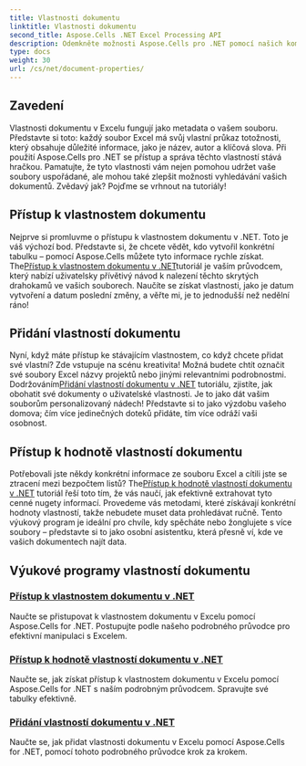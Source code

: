 ```yaml
---
title: Vlastnosti dokumentu
linktitle: Vlastnosti dokumentu
second_title: Aspose.Cells .NET Excel Processing API
description: Odemkněte možnosti Aspose.Cells pro .NET pomocí našich komplexních výukových programů o vlastnostech dokumentu, které vám pomohou zlepšit vaše dovednosti v oblasti správy souborů Excel.
type: docs
weight: 30
url: /cs/net/document-properties/
---
```

## Zavedení

Vlastnosti dokumentu v Excelu fungují jako metadata o vašem souboru. Představte si toto: každý soubor Excel má svůj vlastní průkaz totožnosti, který obsahuje důležité informace, jako je název, autor a klíčová slova. Při použití Aspose.Cells pro .NET se přístup a správa těchto vlastností stává hračkou. Pamatujte, že tyto vlastnosti vám nejen pomohou udržet vaše soubory uspořádané, ale mohou také zlepšit možnosti vyhledávání vašich dokumentů. Zvědavý jak? Pojďme se vrhnout na tutoriály!

## Přístup k vlastnostem dokumentu
 Nejprve si promluvme o přístupu k vlastnostem dokumentu v .NET. Toto je váš výchozí bod. Představte si, že chcete vědět, kdo vytvořil konkrétní tabulku – pomocí Aspose.Cells můžete tyto informace rychle získat. The[Přístup k vlastnostem dokumentu v .NET](./accessing-document-properties/)tutoriál je vaším průvodcem, který nabízí uživatelsky přívětivý návod k nalezení těchto skrytých drahokamů ve vašich souborech. Naučíte se získat vlastnosti, jako je datum vytvoření a datum poslední změny, a věřte mi, je to jednodušší než nedělní ráno!

## Přidání vlastností dokumentu
 Nyní, když máte přístup ke stávajícím vlastnostem, co když chcete přidat své vlastní? Zde vstupuje na scénu kreativita! Možná budete chtít označit své soubory Excel názvy projektů nebo jinými relevantními podrobnostmi. Dodržováním[Přidání vlastností dokumentu v .NET](./adding-document-properties/) tutoriálu, zjistíte, jak obohatit své dokumenty o uživatelské vlastnosti. Je to jako dát vašim souborům personalizovaný nádech! Představte si to jako výzdobu vašeho domova; čím více jedinečných doteků přidáte, tím více odráží vaši osobnost.

## Přístup k hodnotě vlastností dokumentu
 Potřebovali jste někdy konkrétní informace ze souboru Excel a cítili jste se ztracení mezi bezpočtem listů? The[Přístup k hodnotě vlastností dokumentu v .NET](./accessing-value-of-document-properties/) tutoriál řeší toto tím, že vás naučí, jak efektivně extrahovat tyto cenné nugety informací. Provedeme vás metodami, které získávají konkrétní hodnoty vlastností, takže nebudete muset data prohledávat ručně. Tento výukový program je ideální pro chvíle, kdy spěcháte nebo žonglujete s více soubory – představte si to jako osobní asistentku, která přesně ví, kde ve vašich dokumentech najít data.

## Výukové programy vlastností dokumentu
### [Přístup k vlastnostem dokumentu v .NET](./accessing-document-properties/)
Naučte se přistupovat k vlastnostem dokumentu v Excelu pomocí Aspose.Cells for .NET. Postupujte podle našeho podrobného průvodce pro efektivní manipulaci s Excelem.
### [Přístup k hodnotě vlastností dokumentu v .NET](./accessing-value-of-document-properties/)
Naučte se, jak získat přístup k vlastnostem dokumentu v Excelu pomocí Aspose.Cells for .NET s naším podrobným průvodcem. Spravujte své tabulky efektivně.
### [Přidání vlastností dokumentu v .NET](./adding-document-properties/)
Naučte se, jak přidat vlastnosti dokumentu v Excelu pomocí Aspose.Cells for .NET, pomocí tohoto podrobného průvodce krok za krokem.